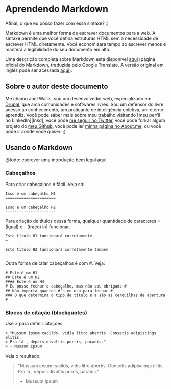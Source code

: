 Aprendendo Markdown
===================
Afinal, o que eu posso fazer com essa sintaxe? :)

Markdown é uma melhor forma de escrever documentos para a web. A sintaxe permite
que você defina estruturas HTML sem a necessidade de escrever HTML diretamente.
Você economizará tempo ao escrever menos e manterá a legibilidade do seu
documento em alta.

Uma descrição completa sobre Markdown está disponível [aqui][md-pt-br] (página oficial
do Markdown, traduzida pelo Google Translate. A versão original em inglês pode ser acessada [aqui][md-en]).

  [md-pt-br]: http://translate.google.com.br/translate?sl=en&tl=pt&js=n&prev=_t&hl=pt-BR&ie=UTF-8&eotf=1&u=http%3A%2F%2Fdaringfireball.net%2Fprojects%2Fmarkdown%2F
  [md-en]: http://daringfireball.net/projects/markdown/


Sobre o autor deste documento
-----------------------------
Me chamo Joel Wallis, sou um desenvolvedor web, especializado em [Drupal][dpl],
que ama comunidades e softwares livres. Sou um defensor do livre acesso ao
conhecimento, um praticante de inteligência coletiva, um eterno aprendiz.
Você pode saber mais sobre meu trabalho visitando
[meu perfil no LinkedIn][lnkd], você pode [me seguir no Twitter][twt],
você pode forkar algum projeto do [meu Github][gth], você pode ler
[minha página no About.me][btm], ou você pode ir aonde você quiser. ;)

  [dpl]: http://drupal.org
  [lkd]: http://br.linkedin.com/in/joelwallis/
  [twt]: http://twitter.com/joelwallis1
  [gth]: http://github.com/joelwallis
  [btm]: http://about.me/joelwallis

Usando o Markdown
-----------------
@todo: escrever uma introdução bem legal aqui.

### Cabeçalhos

Para criar cabeçalhos é fácil. Veja só:

    Isso é um cabeçalho H1
    ======================

    Isso é um cabeçalho H2
    ----------------------

Para criação de títulos dessa forma, qualquer quantidade de caracteres
= (igual) e - (traço) irá funcionar.

    Este título H1 funcionará corretamente
    =

    Este título H2 funcionará corretamente também
    -

Outra forma de criar cabeçalhos é com #. Veja:

    # Este é um H1
    ## Este é um H2
    #### Este é um H4
    # Eu posso fechar o cabeçalho, mas não sou obrigado #
    ## Não importa quantos #'s eu uso para fechar #
    ### O que determina o tipo de título é a são as cerquilhas de abertura #

### Blocos de citação (blockquotes)

Use > para definir citações:

    > "Mussum ipsum cacilds, vidis litro abertis. Consetis adipiscings elitis.
    > Pra lá , depois divoltis porris, paradis."
    > - Mussum Ipsum

Veja o resultado:

 > "Mussum ipsum cacilds, vidis litro abertis. Consetis adipiscings elitis.
 > Pra lá , depois divoltis porris, paradis."
 > - Mussum Ipsum
